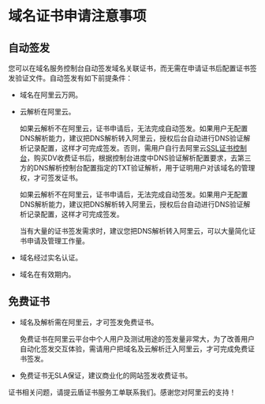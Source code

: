# 域名证书申请注意事项

## 自动签发

您可以在域名服务控制台自动签发域名关联证书，而无需在申请证书后配置证书签发验证文件。自动签发有如下前提条件：

-   域名在阿里云万网。
-   云解析在阿里云。

    如果云解析不在阿里云，证书申请后，无法完成自动签发。如果用户无配置DNS解析能力，建议把DNS解析转入阿里云，授权后台自动进行DNS验证解析记录配置，这样才可完成签发。否则，需用户自行去阿里云[SSL证书控制台](https://home.console.aliyun.com)，购买DV收费证书后，根据控制台进度中DNS验证解析配置要求，去第三方的DNS解析控制台配置指定的TXT验证解析，用于证明用户对该域名的管理权，才可签发证书。

    如果云解析不在阿里云，证书申请后，无法完成自动签发。如果用户无配置DNS解析能力，建议把DNS解析转入阿里云，授权后台自动进行DNS验证解析记录配置，这样才可完成签发。

    当有大量的证书签发需求时，建议您把DNS解析转入阿里云，可以大量简化证书申请及管理工作量。

-   域名经过实名认证。
-   域名在有效期内。

## 免费证书

-   域名及解析需在阿里云，才可签发免费证书。

    免费证书在阿里云平台中个人用户及测试用途的签发量非常大，为了改善用户自动化签发交互体验，需请用户把域名及云解析迁入阿里云，才可完成免费证书签发。

-   免费证书无SLA保证，建议商业化的网站签发收费证书。

证书相关问题，请提云盾证书服务工单联系我们。感谢您对阿里云的支持！

